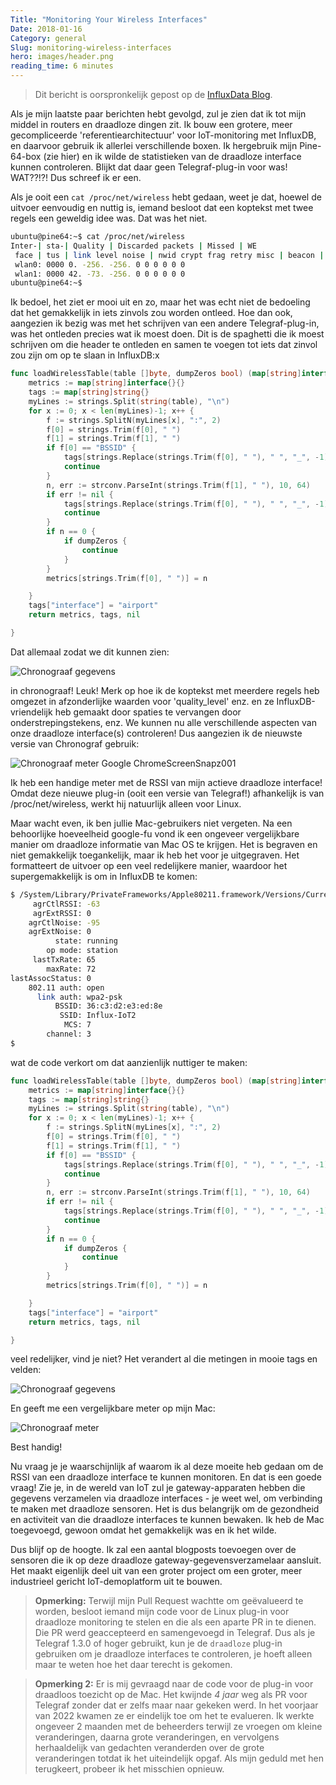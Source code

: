```yaml
---
Title: "Monitoring Your Wireless Interfaces"
Date: 2018-01-16
Category: general
Slug: monitoring-wireless-interfaces
hero: images/header.png
reading_time: 6 minutes
---
```


> Dit bericht is oorspronkelijk gepost op de [InfluxData Blog](https://www.influxdata.com/blog/monitoring-wireless-interfaces/).

Als je mijn laatste paar berichten hebt gevolgd, zul je zien dat ik tot mijn middel in routers en draadloze dingen zit. Ik bouw een grotere, meer gecompliceerde 'referentiearchitectuur' voor IoT-monitoring met InfluxDB, en daarvoor gebruik ik allerlei verschillende boxen. Ik hergebruik mijn Pine-64-box (zie hier) en ik wilde de statistieken van de draadloze interface kunnen controleren. Blijkt dat daar geen Telegraf-plug-in voor was! WAT??!?! Dus schreef ik er een.

Als je ooit een `cat /proc/net/wireless` hebt gedaan, weet je dat, hoewel de uitvoer eenvoudig en nuttig is, iemand besloot dat een koptekst met twee regels een geweldig idee was. Dat was het niet.

```bash
ubuntu@pine64:~$ cat /proc/net/wireless
Inter-| sta-| Quality | Discarded packets | Missed | WE
 face | tus | link level noise | nwid crypt frag retry misc | beacon | 22
 wlan0: 0000 0. -256. -256. 0 0 0 0 0 0
 wlan1: 0000 42. -73. -256. 0 0 0 0 0 0
ubuntu@pine64:~$
```

Ik bedoel, het ziet er mooi uit en zo, maar het was echt niet de bedoeling dat het gemakkelijk in iets zinvols zou worden ontleed. Hoe dan ook, aangezien ik bezig was met het schrijven van een andere Telegraf-plug-in, was het ontleden precies wat ik moest doen. Dit is de spaghetti die ik moest schrijven om die header te ontleden en samen te voegen tot iets dat zinvol zou zijn om op te slaan in InfluxDB:x

```go
func loadWirelessTable(table []byte, dumpZeros bool) (map[string]interface{}, map[string]string, error) {
	metrics := map[string]interface{}{}
	tags := map[string]string{}
	myLines := strings.Split(string(table), "\n")
	for x := 0; x < len(myLines)-1; x++ {
		f := strings.SplitN(myLines[x], ":", 2)
		f[0] = strings.Trim(f[0], " ")
		f[1] = strings.Trim(f[1], " ")
		if f[0] == "BSSID" {
			tags[strings.Replace(strings.Trim(f[0], " "), " ", "_", -1)] = strings.Replace(strings.Trim(string(f[1]), " "), " ", "_", -1)
			continue
		}
		n, err := strconv.ParseInt(strings.Trim(f[1], " "), 10, 64)
		if err != nil {
			tags[strings.Replace(strings.Trim(f[0], " "), " ", "_", -1)] = strings.Replace(strings.Trim(f[1], " "), " ", "_", -1)
			continue
		}
		if n == 0 {
			if dumpZeros {
				continue
			}
		}
		metrics[strings.Trim(f[0], " ")] = n

	}
	tags["interface"] = "airport"
	return metrics, tags, nil

}
```

Dat allemaal zodat we dit kunnen zien:

![Chronograaf gegevens](images/Google-ChromeScreenSnapz002.png)

in chronograaf! Leuk! Merk op hoe ik de koptekst met meerdere regels heb omgezet in afzonderlijke waarden voor 'quality_level' enz. en ze InfluxDB-vriendelijk heb gemaakt door spaties te vervangen door onderstrepingstekens, enz. We kunnen nu alle verschillende aspecten van onze draadloze interface(s) controleren! Dus aangezien ik de nieuwste versie van Chronograf gebruik:

![Chronograaf meter](images/Google-ChromeScreenSnapz001.png)
Google ChromeScreenSnapz001

Ik heb een handige meter met de RSSI van mijn actieve draadloze interface! Omdat deze nieuwe plug-in (ooit een versie van Telegraf!) afhankelijk is van /proc/net/wireless, werkt hij natuurlijk alleen voor Linux.

Maar wacht even, ik ben jullie Mac-gebruikers niet vergeten. Na een behoorlijke hoeveelheid google-fu vond ik een ongeveer vergelijkbare manier om draadloze informatie van Mac OS te krijgen. Het is begraven en niet gemakkelijk toegankelijk, maar ik heb het voor je uitgegraven. Het formatteert de uitvoer op een veel redelijkere manier, waardoor het supergemakkelijk is om in InfluxDB te komen:

```bash
$ /System/Library/PrivateFrameworks/Apple80211.framework/Versions/Current/Resources/airport -I
     agrCtlRSSI: -63
     agrExtRSSI: 0
    agrCtlNoise: -95
    agrExtNoise: 0
          state: running
        op mode: station
     lastTxRate: 65
        maxRate: 72
lastAssocStatus: 0
    802.11 auth: open
      link auth: wpa2-psk
          BSSID: 36:c3:d2:e3:ed:8e
           SSID: Influx-IoT2
            MCS: 7
        channel: 3
$
```

wat de code verkort om dat aanzienlijk nuttiger te maken:

```go
func loadWirelessTable(table []byte, dumpZeros bool) (map[string]interface{}, map[string]string, error) {
	metrics := map[string]interface{}{}
	tags := map[string]string{}
	myLines := strings.Split(string(table), "\n")
	for x := 0; x < len(myLines)-1; x++ {
		f := strings.SplitN(myLines[x], ":", 2)
		f[0] = strings.Trim(f[0], " ")
		f[1] = strings.Trim(f[1], " ")
		if f[0] == "BSSID" {
			tags[strings.Replace(strings.Trim(f[0], " "), " ", "_", -1)] = strings.Replace(strings.Trim(string(f[1]), " "), " ", "_", -1)
			continue
		}
		n, err := strconv.ParseInt(strings.Trim(f[1], " "), 10, 64)
		if err != nil {
			tags[strings.Replace(strings.Trim(f[0], " "), " ", "_", -1)] = strings.Replace(strings.Trim(f[1], " "), " ", "_", -1)
			continue
		}
		if n == 0 {
			if dumpZeros {
				continue
			}
		}
		metrics[strings.Trim(f[0], " ")] = n

	}
	tags["interface"] = "airport"
	return metrics, tags, nil

}
```

veel redelijker, vind je niet? Het verandert al die metingen in mooie tags en velden:

![Chronograaf gegevens](images/Google-ChromeScreenSnapz004.png)

En geeft me een vergelijkbare meter op mijn Mac:

![Chronograaf meter](images/Google-ChromeScreenSnapz003.png)

Best handig!

Nu vraag je je waarschijnlijk af waarom ik al deze moeite heb gedaan om de RSSI van een draadloze interface te kunnen monitoren. En dat is een goede vraag! Zie je, in de wereld van IoT zul je gateway-apparaten hebben die gegevens verzamelen via draadloze interfaces - je weet wel, om verbinding te maken met draadloze sensoren. Het is dus belangrijk om de gezondheid en activiteit van die draadloze interfaces te kunnen bewaken. Ik heb de Mac toegevoegd, gewoon omdat het gemakkelijk was en ik het wilde.

Dus blijf op de hoogte. Ik zal een aantal blogposts toevoegen over de sensoren die ik op deze draadloze gateway-gegevensverzamelaar aansluit. Het maakt eigenlijk deel uit van een groter project om een groter, meer industrieel gericht IoT-demoplatform uit te bouwen.

> **Opmerking:** Terwijl mijn Pull Request wachtte om geëvalueerd te worden, besloot iemand mijn code voor de Linux plug-in voor draadloze monitoring te stelen en die als een aparte PR in te dienen. Die PR werd geaccepteerd en samengevoegd in Telegraf. Dus als je Telegraf 1.3.0 of hoger gebruikt, kun je de `draadloze` plug-in gebruiken om je draadloze interfaces te controleren, je hoeft alleen maar te weten hoe het daar terecht is gekomen.

> **Opmerking 2:** Er is mij gevraagd naar de code voor de plug-in voor draadloos toezicht op de Mac. Het kwijnde *4 jaar* weg als PR voor Telegraf zonder dat er zelfs maar naar gekeken werd. In het voorjaar van 2022 kwamen ze er eindelijk toe om het te evalueren. Ik werkte ongeveer 2 maanden met de beheerders terwijl ze vroegen om kleine veranderingen, daarna grote veranderingen, en vervolgens herhaaldelijk van gedachten veranderden over de grote veranderingen totdat ik het uiteindelijk opgaf. Als mijn geduld met hen terugkeert, probeer ik het misschien opnieuw.
